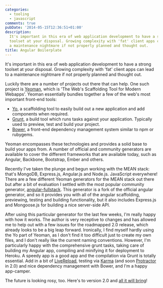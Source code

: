 ```yaml
---
categories:
  - tooling
  - javascript
comments: true
pubDate: '2014-05-15T12:36:51+01:00'
description:
  It's important in this era of web application development to have a strong
  toolset at your disposal. Growing complexity with 'fat' client apps can lead to
  a maintenance nightmare if not properly planned and thought out.
title: Angular Boilerplate
---
```


It's important in this era of web application development to have a strong toolset at your disposal. Growing complexity with 'fat' client apps can lead to a maintenance nightmare if not properly planned and thought out.

Luckily there are a number of projects out there that can help. One such project is [Yeoman](http://yeoman.io/), which is 'The Web's Scaffolding Tool for Modern Webapps'. Yeoman essentially bundles together a few of the web's most important front-end tools:

- [Yo](https://github.com/yeoman/yo), a scaffolding tool to easily build out a new application and add components when required.
- [Grunt](http://gruntjs.com/), a build tool which runs tasks against your application. Typically used to preview, test and build your project.
- [Bower](http://bower.io/), a front-end dependency management system similar to npm or rubygems.

<!-- more -->

Yeoman encompasses these technologies and provides a solid base to build your apps from. A number of official and community generators are available to cover the different frameworks that are available today, such as Angular, Backbone, Bootstrap, Ember and others.

Recently I've taken the plunge and begun working with the MEAN stack: that's MongoDB, Express.js, Angular.js and Node.js. JavaScript everywhere! There are a few different Yeoman generators for the MEAN stack out there but after a bit of evaluation I settled with the most popular community generator, [angular-fullstack](https://github.com/DaftMonk/generator-angular-fullstack). This generator is a fork of the official angular generator, and so it provides you with all of the angular scaffolding, previewing, testing and building functionality, but it also includes Express.js and Mongoose.js for building a nice server-side API.

After using this particular generator for the last few weeks, I'm really happy with how it works. The author is very receptive to changes and has allowed me to help out with a few issues for the roadmapped 2.0 release, which already looks to be a big leap forward. Ironically, I find myself hardly using the Yo part of Yeoman, as I don't find it too difficult just to create my own files, and I don't really like the current naming conventions. However, I'm particularly happy with the comprehensive grunt tasks, taking care of building my Angular app, compiling and minifying it for deployment to Heroku. A speedy app is a good app and the compilation via Grunt is totally essential. Add in a bit of [LiveReload](http://livereload.com/), testing via [Karma](http://karma-runner.github.io/) (and soon [Protractor](https://github.com/angular/protractor) in 2.0) and nice dependency management with Bower, and I'm a happy app-camper.

The future is looking rosy, too. Here's to version 2.0 and [all it will bring](https://github.com/DaftMonk/generator-angular-fullstack/issues/192)!
